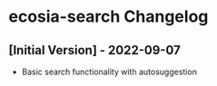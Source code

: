 # ecosia-search Changelog

## [Initial Version] - 2022-09-07

- Basic search functionality with autosuggestion